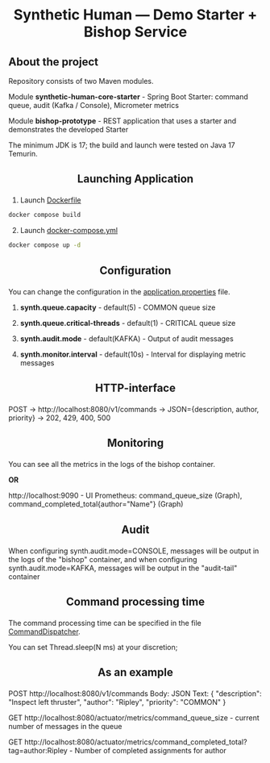 # **<p align="center">Synthetic Human — Demo Starter + Bishop Service</p>**

## **About the project**

Repository consists of two Maven modules.

Module **synthetic-human-core-starter** - Spring Boot Starter: command queue, audit (Kafka / Console), Micrometer metrics

Module **bishop-prototype** - REST application that uses a starter and demonstrates the developed Starter

The minimum JDK is 17; the build and launch were tested on Java 17 Temurin.

## **<p align="center">Launching Application</p>**

1. Launch [Dockerfile](Dockerfile)
``` bash
docker compose build
```
2. Launch [docker-compose.yml](docker-compose.yml)
``` bash
docker compose up -d
```

## **<p align="center">Configuration</p>**

You can change the configuration in the [application.properties](bishop-prototype/src/main/resources/application.properties) file.

1. **synth.queue.capacity** - default(5) - COMMON queue size

2. **synth.queue.critical-threads** - default(1) - CRITICAL queue size

3. **synth.audit.mode** - default(KAFKA) - Output of audit messages

4. **synth.monitor.interval** - default(10s) - Interval for displaying metric messages

## **<p align="center">HTTP-interface</p>**

POST -> http://localhost:8080/v1/commands -> JSON={description, author, priority} -> 202, 429, 400, 500

## **<p align="center">Monitoring</p>**

You can see all the metrics in the logs of the bishop container.

**OR**

http://localhost:9090 - UI Prometheus: command_queue_size (Graph), command_completed_total{author="Name"} (Graph)

## **<p align="center">Audit</p>**

When configuring synth.audit.mode=CONSOLE, messages will be output in the logs of the "bishop" container, and when configuring synth.audit.mode=KAFKA, messages will be output in the "audit-tail" container


## **<p align="center">Command processing time</p>**

The command processing time can be specified in the file [CommandDispatcher](synthetic-human-core-starter/src/main/java/com/danila/synthetichumancorestarter/application/CommandDispatcher.java).

You can set Thread.sleep(N ms) at your discretion;

## **<p align="center">As an example</p>**

POST http://localhost:8080/v1/commands
Body: JSON
Text: {
"description": "Inspect left thruster",
"author": "Ripley",
"priority": "COMMON"
}

GET http://localhost:8080/actuator/metrics/command_queue_size - current number of messages in the queue

GET http://localhost:8080/actuator/metrics/command_completed_total?tag=author:Ripley - Number of completed assignments for author